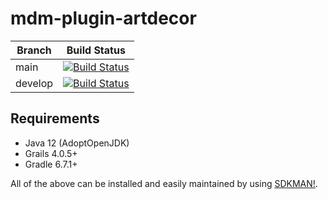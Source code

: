 # mdm-plugin-artdecor

| Branch | Build Status |
| ------ | ------------ |
| main | [![Build Status](https://jenkins.cs.ox.ac.uk/buildStatus/icon?job=Mauro+Data+Mapper+Plugins%2Fmdm-plugin-artdecor%2Fmain)](https://jenkins.cs.ox.ac.uk/blue/organizations/jenkins/Mauro%20Data%20Mapper%20Plugins%2Fmdm-plugin-artdecor/branches) |
| develop | [![Build Status](https://jenkins.cs.ox.ac.uk/buildStatus/icon?job=Mauro+Data+Mapper+Plugins%2Fmdm-plugin-artdecor%2Fdevelop)](https://jenkins.cs.ox.ac.uk/blue/organizations/jenkins/Mauro%20Data%20Mapper%20Plugins%2Fmdm-plugin-artdecor/branches) |

## Requirements

* Java 12 (AdoptOpenJDK)
* Grails 4.0.5+
* Gradle 6.7.1+

All of the above can be installed and easily maintained by using [SDKMAN!](https://sdkman.io/install).

